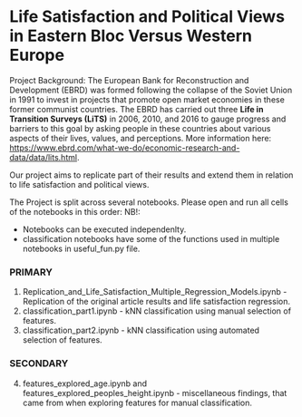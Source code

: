 # Life Satisfaction and Political Views in Eastern Bloc Versus Western Europe

Project Background: The European Bank for Reconstruction and Development (EBRD) was formed following the collapse of the Soviet Union in 1991 to invest in projects that promote open market economies in these former communist countries. The EBRD has carried out three **Life in Transition Surveys (LiTS)** in 2006, 2010, and 2016 to gauge progress and barriers to this goal by asking people in these countries about various aspects of their lives, values, and perceptions. More information here: https://www.ebrd.com/what-we-do/economic-research-and-data/data/lits.html.

Our project aims to replicate part of their results and extend them in relation to life satisfaction and political views.

The Project is split across several notebooks. Please open and run all cells of the notebooks in this order:
NB!:
* Notebooks can be executed independenlty.
* classification notebooks have some of the functions used in multiple notebooks in useful_fun.py file.


### PRIMARY
1. Replication_and_Life_Satisfaction_Multiple_Regression_Models.ipynb - Replication of the original article results and life satisfaction regression.
2. classification_part1.ipynb - kNN classification using manual selection of features.
3. classification_part2.ipynb - kNN classification using automated selection of features.
### SECONDARY
4. features_explored_age.ipynb and features_explored_peoples_height.ipynb - miscellaneous findings, that came from when exploring features for manual classification. 